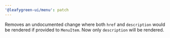 ```yaml
---
'@leafygreen-ui/menu': patch
---
```


Removes an undocumented change where both `href` and `description` would be rendered if provided to `MenuItem`. Now only `description` will be rendered.
